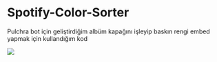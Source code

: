 # Spotify-Color-Sorter
Pulchra bot için geliştirdiğim albüm kapağını işleyip baskın rengi embed yapmak için kullandığım kod

<img src="https://prnt.sc/uwhilh">
